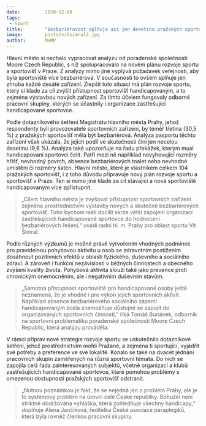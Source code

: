 ```yaml
---
date:         2020-12-08
tags:         
 - Sport
title:        "Bezbariérovost splňuje asi jen desetina pražských sportovišť. Pomoci zlepšit situaci má nový plán rozvoje sportu"
image: 	      posts/vitsimral2.jpg
author:       MHMP
---
```


Hlavní město si nechalo vypracovat analýzu od poradenské společnosti Moore Czech Republic, s níž spolupracovalo na novém plánu rozvoje sportu a sportovišť v Praze. Z analýzy mimo jiné vyplývá požadavek veřejnosti, aby byla sportoviště více bezbariérová. V současnosti to ovšem splňuje jen zhruba každé desáté zařízení. Zlepšit tuto situaci má plán rozvoje sportu, který si klade za cíl zvýšit přístupnost sportovišť handicapovaným, a to zejména výstavbou nových zařízení. Za tímto účelem fungovaly odborné pracovní skupiny, kterých se účastnily i organizace zastřešující handicapované sportovce.

Podle dotazníkového šetření Magistrátu hlavního města Prahy, jehož respondenty byli provozovatelé sportovních zařízení, by téměř třetina (30,5 %) z pražských sportovišť měla být bezbariérová. Analýza pasportu těchto zařízení však ukázala, že jejich podíl ve skutečnosti činí jen necelou desetinu (9,6 %). Analýza také upozorňuje na řadu překážek, kterým musí handicapovaní sportovci čelit. Patří mezi ně například nevyhovující rozměry hřišť, nevhodný povrch, absence bezbariérových toalet nebo nevhodné umístění či rozměry šaten. Hlavní město, které je vlastníkem celkem 104 pražských sportovišť, i z toho důvodu připravuje nový plán rozvoje sportu a sportovišť v Praze. Ten si mimo jiné klade za cíl stávající a nová sportoviště handicapovaným více zpřístupnit.

> „Cílem hlavního města je zvyšovat přístupnost sportovních zařízení zejména prostřednictvím výstavby nových a skutečně bezbariérových sportovišť. Toho bychom měli docílit skrze větší zapojení organizací zastřešujících handicapované sportovce do hodnocení bezbariérových řešení,“ uvádí radní hl. m. Prahy pro oblast sportu Vít Šimral.

Podle různých výzkumů je možné právě vytvořením vhodných podmínek pro pravidelnou pohybovou aktivitu u osob se zdravotním postižením dosáhnout pozitivních efektů v oblasti fyzického, duševního a sociálního zdraví. A zároveň i funkční nezávislosti v běžných činnostech a obecného zvýšení kvality života. Pohybová aktivita slouží také jako prevence proti chronickým onemocněním, ale i negativním duševním stavům. 

> „Samotná přístupnost sportoviště pro handicapované osoby ještě neznamená, že je vhodné i pro výkon jejich sportovních aktivit. Například absence bezbariérového sociálního zázemí handicapovaným zcela znemožňuje důstojně se zapojit do organizovaných sportovních činností,“ říká Tomáš Buriánek, odborník na sportovní problematiku poradenské společnosti Moore Czech Republic, která analýzu prováděla.

V rámci příprav nové strategie rozvoje sportu se uskutečnilo dotazníkové šetření, jehož prostřednictvím mohli Pražané, a zejména ti sportující, vyjádřit své potřeby a preference ve své lokalitě. Konalo se také na dvacet jednání pracovních skupin zaměřených na různá sportovní témata. Do nich se zapojila celá řada zainteresovaných subjektů, včetně organizací a klubů zastřešujících handicapované sportovce, které pomohou problémy s omezenou dostupností pražských sportovišť odstranit. 

> „Nutnou poznámkou je fakt, že se nejedná jen o problém Prahy, ale je to systémový problém na úrovni celé České republiky. Bohužel není striktně dodržována vyhláška, která zohledňuje všechny handicapy,“ doplňuje Alena Jančíková, ředitelka České asociace paraplegiků, která byla rovněž členkou pracovní skupiny.
